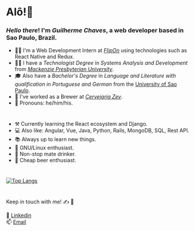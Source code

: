 # Alô!🧉

### _Hello there_! I'm _Guilherme Chaves_, a web developer based in Sao Paulo, Brazil.

* 👨‍💻 I'm a Web Development Intern at [_FlipOn_](https://flipon.app/) using technologies such as React Native and Redux.
* 👨‍🎓 I have a _Technologist Degree_ in _Systems Analysis and Development_ from [_Mackenzie Presbyterian University_](https://www.mackenzie.br/en/universidade/coi/institutional/about-upm).
* 🎓 Also have a _Bachelor's Degree_ in _Language and Literature with qualification in Portuguese and German_ from the [University of Sao Paulo](https://www5.usp.br/#english). 
* 🌾 I've worked as a Brewer at [_Cervejaria Zev_](https://www.cervejariazev.com.br/).
* 🐻 Pronouns: he/him/his.

#

* ⚒️ Currently learning the React ecosystem and Django.
* 💻 Also like: Angular, Vue, Java, Python, Rails, MongoDB, SQL, Rest API.
* 📚 Always up to learn new things.
* 🐧 GNU/Linux enthusiast.
* 🧉 Non-stop mate drinker.
* 🍻 Cheap beer enthusiast.

#

[![Top Langs](https://github-readme-stats.vercel.app/api/top-langs/?username=guilchaves&layout=compact&theme=dark)](https://github.com/anuraghazra/github-readme-stats#themes)
#
Keep in touch with me! ✍️ :incoming_envelope:

📎 [Linkedin](https://www.linkedin.com/in/guil-chaves/?locale=en_US)<br>
📫 [Email](mailto:gchaves.guilherme@gmail.com)

<!--
**guilchaves/guilchaves** is a ✨ _special_ ✨ repository because its `README.md` (this file) appears on your GitHub profile.

Here are some ideas to get you started:

- 🔭 I’m currently working on ...
- 🌱 I’m currently learning ...
- 👯 I’m looking to collaborate on ...
- 🤔 I’m looking for help with ...
- 💬 Ask me about ...
- 📫 How to reach me: ...
- 😄 Pronouns: ...
- ⚡ Fun fact: ...
-->
